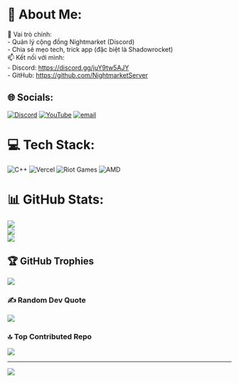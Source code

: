 # 💫 About Me:
🎯 Vai trò chính:<br>- Quản lý cộng đồng Nightmarket (Discord)<br>- Chia sẻ mẹo tech, trick app (đặc biệt là Shadowrocket)<br>📫 Kết nối với mình:<br>- Discord: https://discord.gg/juY9tw5AJY<br>- GitHub: https://github.com/NightmarketServer


## 🌐 Socials:
[![Discord](https://img.shields.io/badge/Discord-%237289DA.svg?logo=discord&logoColor=white)](https://discord.gg/https://discord.gg/juY9tw5AJY) [![YouTube](https://img.shields.io/badge/YouTube-%23FF0000.svg?logo=YouTube&logoColor=white)](https://youtube.com/@N1ghtmarket) [![email](https://img.shields.io/badge/Email-D14836?logo=gmail&logoColor=white)](mailto:nightmarketshop.bongsusu@gmail.com) 

# 💻 Tech Stack:
![C++](https://img.shields.io/badge/c++-%2300599C.svg?style=plastic&logo=c%2B%2B&logoColor=white) ![Vercel](https://img.shields.io/badge/vercel-%23000000.svg?style=plastic&logo=vercel&logoColor=white) ![Riot Games](https://img.shields.io/badge/riotgames-D32936.svg?style=plastic&logo=riotgames&logoColor=white) ![AMD](https://img.shields.io/badge/AMD-%23000000.svg?style=plastic&logo=amd&logoColor=white)
# 📊 GitHub Stats:
![](https://github-readme-stats.vercel.app/api?username=Nightmarketserver&theme=slateorange&hide_border=false&include_all_commits=false&count_private=false)<br/>
![](https://nirzak-streak-stats.vercel.app/?user=Nightmarketserver&theme=slateorange&hide_border=false)<br/>
![](https://github-readme-stats.vercel.app/api/top-langs/?username=Nightmarketserver&theme=slateorange&hide_border=false&include_all_commits=false&count_private=false&layout=compact)

## 🏆 GitHub Trophies
![](https://github-profile-trophy.vercel.app/?username=Nightmarketserver&theme=radical&no-frame=false&no-bg=false&margin-w=4)

### ✍️ Random Dev Quote
![](https://quotes-github-readme.vercel.app/api?type=horizontal&theme=light)

### 🔝 Top Contributed Repo
![](https://github-contributor-stats.vercel.app/api?username=Nightmarketserver&limit=5&theme=dark&combine_all_yearly_contributions=true)

---
[![](https://visitcount.itsvg.in/api?id=Nightmarketserver&icon=10&color=13)](https://visitcount.itsvg.in)

<!-- Proudly created with GPRM ( https://gprm.itsvg.in ) -->
